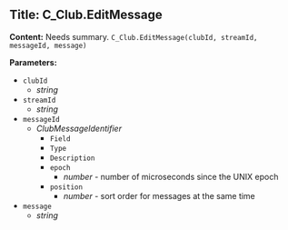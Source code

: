 ## Title: C_Club.EditMessage

**Content:**
Needs summary.
`C_Club.EditMessage(clubId, streamId, messageId, message)`

**Parameters:**
- `clubId`
  - *string*
- `streamId`
  - *string*
- `messageId`
  - *ClubMessageIdentifier*
    - `Field`
    - `Type`
    - `Description`
    - `epoch`
      - *number* - number of microseconds since the UNIX epoch
    - `position`
      - *number* - sort order for messages at the same time
- `message`
  - *string*